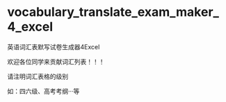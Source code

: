 # vocabulary_translate_exam_maker_4_excel


英语词汇表默写试卷生成器4Excel


欢迎各位同学来贡献词汇列表！！！


请注明词汇表格的级别


如：四六级、高考考纲···等
